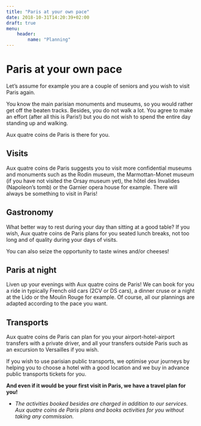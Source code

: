 ```yaml
---
title: "Paris at your own pace"
date: 2018-10-31T14:20:39+02:00
draft: true
menu:
    header:
        name: "Planning"
---
```


# Paris at your own pace

Let’s assume for example you are a couple of seniors and you wish to visit Paris again.

You know the main parisian monuments and museums, so you would rather get off the beaten tracks. Besides, you do not walk a lot. You agree to make an effort (after all this is Paris!) but you do not wish to spend the entire day standing up and walking.

Aux quatre coins de Paris is there for you.

## Visits

Aux quatre coins de Paris suggests you to visit more confidential museums and monuments such as the Rodin museum, the Marmottan-Monet museum (if you have not visited the Orsay museum yet), the hôtel des Invalides (Napoleon’s tomb) or the Garnier opera house for example. There will always be something to visit in Paris!

## Gastronomy

What better way to rest during your day than sitting at a good table? If you wish, Aux quatre coins de Paris plans for you seated lunch breaks, not too long and of quality during your days of visits.

You can also seize the opportunity to taste wines and/or cheeses!

## Paris at night

Liven up your evenings with Aux quatre coins de Paris! We can book for you a ride in typically French old cars (2CV or DS cars), a dinner cruse or a night at the Lido or the Moulin Rouge for example. Of course, all our plannings are adapted according to the pace you want.

## Transports

Aux quatre coins de Paris can plan for you your airport-hotel-airport transfers with a private driver, and all your transfers outside Paris such as an excursion to Versailles if you wish.

If you wish to use parisian public transports, we optimise your journeys by helping you to choose a hotel with a good location and we buy in advance public transports tickets for you.


**And even if it would be your first visit in Paris, we have a travel plan for you!**


* *The activities booked besides are charged in addition to our services. Aux quatre coins de Paris plans and books activities for you without taking any commission.*
